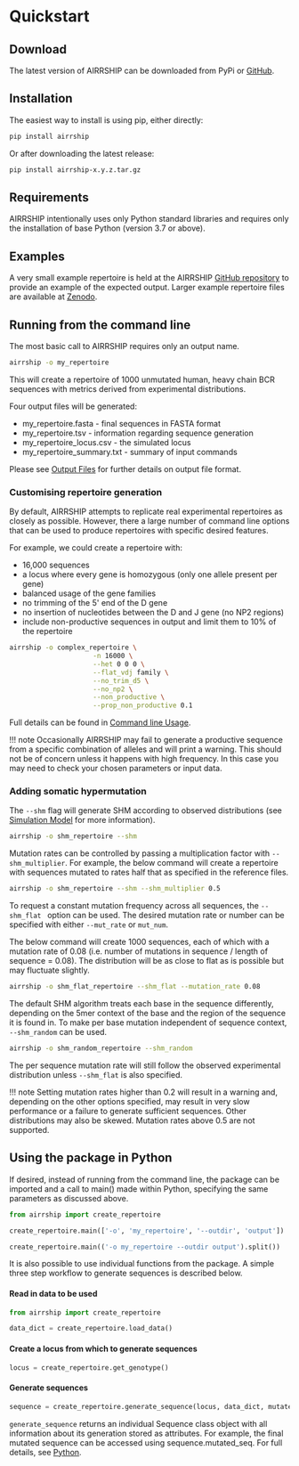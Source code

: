 # Quickstart

## Download

The latest version of AIRRSHIP can be downloaded from PyPi or [GitHub](https://github.com/Cowanlab/airrship).

## Installation

The easiest way to install is using pip, either directly:

```bash
pip install airrship
```

Or after downloading the latest release:

```bash
pip install airrship-x.y.z.tar.gz
```
## Requirements

AIRRSHIP intentionally uses only Python standard libraries and requires only the installation of base Python (version 3.7 or above).

## Examples

A very small example repertoire is held at the AIRRSHIP [GitHub repository](https://github.com/Cowanlab/airrship) to provide an example of the expected output. Larger example repertoire files are available at [Zenodo](https://doi.org/10.5281/zenodo.7568251).

## Running from the command line <a name="command line"></a>


The most basic call to AIRRSHIP requires only an output name.

```bash
airrship -o my_repertoire
```
This will create a repertoire of 1000 unmutated human, heavy chain BCR sequences with metrics derived from experimental distributions.

Four output files will be generated: 

* my_repertoire.fasta - final sequences in FASTA format
* my_repertoire.tsv - information regarding sequence generation
* my_repertoire_locus.csv - the simulated locus
* my_repertoire_summary.txt - summary of input commands 

Please see [Output Files](output.md) for further details on output file format.

### Customising repertoire generation

By default, AIRRSHIP attempts to replicate real experimental repertoires as closely as possible. However, there a large number of command line options that can be used to produce repertoires with specific desired features. 

For example, we could create a repertoire with:

* 16,000 sequences 
* a locus where every gene is homozygous (only one allele present per gene)
* balanced usage of the gene families
* no trimming of the 5' end of the D gene
* no insertion of nucleotides between the D and J gene (no NP2 regions)
* include non-productive sequences in output and limit them to 10% of the repertoire

```bash
airrship -o complex_repertoire \
                     -n 16000 \
                     --het 0 0 0 \
                     --flat_vdj family \
                     --no_trim_d5 \
                     --no_np2 \
                     --non_productive \
                     --prop_non_productive 0.1
```

Full details can be found in [Command line Usage](parameters.md).


!!! note
    Occasionally AIRRSHIP may fail to generate a productive sequence from a specific combination of alleles and will print a warning. This should not be of concern unless it happens with high frequency. In this case you may need to check your chosen parameters or input data.


### Adding somatic hypermutation


The ```--shm``` flag will generate SHM according to observed distributions (see [Simulation Model](model.md) for more information). 

```bash
airrship -o shm_repertoire --shm
```

Mutation rates can be controlled by passing a multiplication factor with  ```--shm_multiplier```. For example, the below command will create a repertoire with sequences mutated to rates half that as specified in the reference files.

```bash
airrship -o shm_repertoire --shm --shm_multiplier 0.5
```

To request a constant mutation frequency across all sequences, the ```--shm_flat ``` option can be used. The desired mutation rate or number can be specified with either ```--mut_rate``` or ```mut_num```.

The below command will create 1000 sequences, each of which with a mutation rate of 0.08 (i.e. number of mutations in sequence / length of sequence = 0.08). The distribution will be as close to flat as is possible but may fluctuate slightly.

```bash
airrship -o shm_flat_repertoire --shm_flat --mutation_rate 0.08
```

The default SHM algorithm treats each base in the sequence differently, depending on the 5mer context of the base and the region of the sequence it is found in. To make per base mutation independent of sequence context, ```--shm_random``` can be used. 

```bash
airrship -o shm_random_repertoire --shm_random
```

The per sequence mutation rate will still follow the observed experimental distribution unless ```--shm_flat``` is also specified. 

!!! note
    Setting mutation rates higher than 0.2 will result in a warning and, depending on the other options specified, may result in very slow performance or a failure to generate sufficient sequences. Other distributions may also be skewed. Mutation rates above 0.5 are not supported.


## Using the package in Python <a name="python"></a>

If desired, instead of running from the command line, the package can be imported and a call to main() made within Python, specifying the same parameters as discussed above.

```python
from airrship import create_repertoire

create_repertoire.main(['-o', 'my_repertoire', '--outdir', 'output'])

create_repertoire.main(('-o my_repertoire --outdir output').split())
```

It is also possible to use individual functions from the package. A simple three step workflow to generate sequences is described below.


#### Read in data to be used

```python
from airrship import create_repertoire

data_dict = create_repertoire.load_data()
```

#### Create a locus from which to generate sequences

```python
locus = create_repertoire.get_genotype()
```

#### Generate sequences

```python
sequence = create_repertoire.generate_sequence(locus, data_dict, mutate = True)
```

```generate_sequence``` returns an individual Sequence class object with all information about its generation stored as attributes. For example, the final mutated sequence can be accessed using sequence.mutated_seq. For full details, see [Python](python_use.md).

